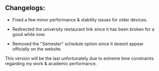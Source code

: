 Changelogs:
---


* Fixed a few minor performance & stability issues for older devices.

* Redirected the university restaurant link since it has been broken for a good while now.

* Removed the "Semester" schedule option since it doesnt appear officially on the website.

This version will be the last unfortunately due to extreme time constraints regarding my work & academic performance.
